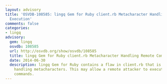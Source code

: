 ```yaml
---
layout: advisory
title: 'OSVDB-108585: lingq Gem for Ruby client.rb Metacharacter Handling Remote Command
  Execution'
comments: false
categories:
- lingq
advisory:
  gem: lingq
  osvdb: 108585
  url: http://osvdb.org/show/osvdb/108585
  title: lingq Gem for Ruby client.rb Metacharacter Handling Remote Command Execution
  date: 2014-06-30
  description: lingq Gem for Ruby contains a flaw in client.rb that is triggered when
    handling metacharacters. This may allow a remote attacker to execute arbitrary
    commands.
---
```

